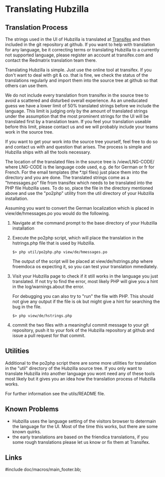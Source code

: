 # Translating Hubzilla

## Translation Process

The strings used in the UI of Hubzilla is translated at [Transifex][1] and then
included in the git repository at github. If you want to help with translation
for any language, be it correcting terms or translating Hubzilla to a
currently not supported language, please register an account at transifex.com
and contact the Redmatrix translation team there.

Translating Hubzilla is simple. Just use the online tool at transifex. If you
don't want to deal with git & co. that is fine, we check the status of the
translations regularly and import them into the source tree at github so that
others can use them.

We do not include every translation from transifex in the source tree to avoid
a scattered and disturbed overall experience. As an uneducated guess we have a
lower limit of 50% translated strings before we include the language. This
limit is judging only by the amount of translated strings under the assumption
that the most prominent strings for the UI will be translated first by a
translation team. If you feel your translation useable before this limit,
please contact us and we will probably include your teams work in the source
tree.

If you want to get your work into the source tree yourself, feel free to do so
and contact us with and question that arises. The process is simple and
Hubzilla ships with all the tools necessary.

The location of the translated files in the source tree is
    /view/LNG-CODE/
where LNG-CODE is the language code used, e.g. de for German or fr for French.
For the email templates (the *.tpl files) just place them into the directory
and you are done. The translated strings come as a "hmessages.po" file from
transifex which needs to be translated into the PHP file Hubzilla uses.  To do
so, place the file in the directory mentioned above and use the "po2php"
utility from the util directory of your Hubzilla installation.

Assuming you want to convert the German localization which is placed in
view/de/hmessages.po you would do the following.

1. Navigate at the command prompt to the base directory of your
   Hubzilla installation

2. Execute the po2php script, which will place the translation
   in the hstrings.php file that is used by Hubzilla.

       $> php util/po2php.php view/de/hmessages.po

   The output of the script will be placed at view/de/hstrings.php where
   froemdoca os expecting it, so you can test your translation mmediately.
                                  
3. Visit your Hubzilla page to check if it still works in the language you
   just translated. If not try to find the error, most likely PHP will give
   you a hint in the log/warnings.about the error.
                                        
   For debugging you can also try to "run" the file with PHP. This should
   not give any output if the file is ok but might give a hint for
   searching the bug in the file.

       $> php view/de/hstrings.php

4. commit the two files with a meaningful commit message to your git
   repository, push it to your fork of the Hubzilla repository at github and
   issue a pull request for that commit.

Utilities
---------

Additional to the po2php script there are some more utilities for translation
in the "util" directory of the Hubzilla source tree.  If you only want to
translate Hubzilla into another language you wont need any of these tools most
likely but it gives you an idea how the translation process of Hubzilla
works.

For further information see the utils/README file.

Known Problems
--------------

* Hubzilla uses the language setting of the visitors browser to determain the
  language for the UI. Most of the time this works, but there are some known
  quirks.
* the early translations are based on the friendica translations, if you 
  some rough translations please let us know or fix them at Transifex.

Links
------
[1]:   http://www.transifex.com/projects/p/hubzilla/


#include doc/macros/main_footer.bb;
